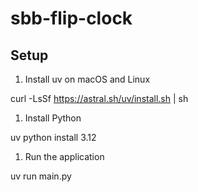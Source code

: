 # sbb-flip-clock

## Setup

1) Install uv on macOS and Linux

curl -LsSf https://astral.sh/uv/install.sh | sh

1) Install Python

uv python install 3.12

1) Run the application

uv run main.py
